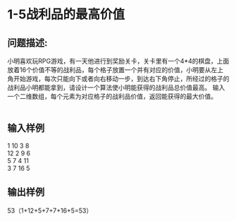 # 1-5战利品的最高价值

## 问题描述:<br>
小明喜欢玩RPG游戏，有一天他进行到奖励关卡，关卡里有一个4*4的棋盘，上面放着16个价值不等的战利品，每个格子放置一个并有对应的价值，小明要从左上角开始游戏，每次只能向下或者向右移动一步，到达右下角停止，所经过的格子的战利品小明都能拿到，请设计一个算法使小明能获得的战利品总价值最高。
输入一个二维数组，每个元素为对应格子的战利品价值，返回能获得的最大价值。
<br><br>


## 输入样例<br>
1    10   3    8<br>
12   2    9    6<br>
5    7    4    11<br>
3    7    16   5
<br>
## 输出样例<br>
53（1+12+5+7+7+16+5=53）<br>